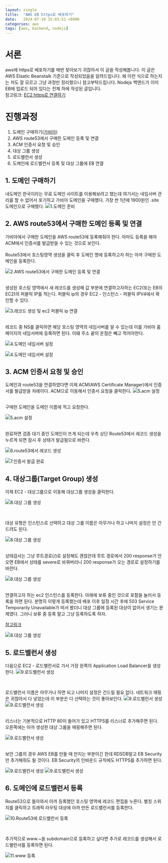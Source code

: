 ```yaml
---
layout: single
title:  "AWS EB https로 배포하기"
date:   2024-07-10 15:03:52 +0900
categories: aws
tags: [aws, backend, nodejs]
---
```

# 서론
aws에 https로 배포하기를 매번 찾아보기 귀찮아서 이 글을 작성해봅니다. 이 글은 AWS Elsatic Beanstalk 기준으로 작성되었음을 알려드립니다. 왜 이런 식으로 하는지는 저도 잘 모르고 그냥 과정만 정리했으니 참고부탁드립니다. Nodejs 백엔드가 이미 EB에 업로드 되어 있다는 전제 하에 작성된 글입니다.
<br> 참고링크: [EC2 https로 연결하기](https://velog.io/@server30sopt/EC2-HTTPS%EB%A1%9C-%EC%97%B0%EA%B2%B0%ED%95%98%EA%B8%B0)

# 진행과정
1. 도메인 구매하기([가비아](https://www.gabia.com/))
2. AWS route53에서 구매한 도메인 등록 및 연결
3. ACM 인증서 요청 및 승인
4. 대상 그룹 생성
5. 로드밸런서 생성
6. 도메인에 로드밸런서 등록 및 대상 그룹에 EB 연결
   
## 1. 도메인 구매하기
내도메인 한국이라는 무료 도메인 사이트를 이용해보려고 했는데 여기서는 네임서버 관리를 할 수 없어서 포기하고 가비아 도메인을 구매했다. 가장 싼 1년에 1900원인 .site 도메인으로 구매했다.
![1.도메인 준비](../assets/2024-07-10-1/1.png)

## 2. AWS route53에서 구매한 도메인 등록 및 연결
가비아에서 구매한 도메인을 AWS route53에 등록해줘야 한다. 아마도 등록을 해야 ACM에서 인증서를 발급받을 수 있는 것으로 보인다.
<br><br>
Route53에서 호스팅영역 생성을 클릭 후 도메인 명에 등록하고자 하는 아까 구매한 도메인을 등록한다.

![2.AWS route53에서 구매한 도메인 등록 및 연결](../assets/2024-07-10-1/2.png)

<br>
생성된 호스팅 영역에서 새 레코드를 생성해 값 부분에 연결하고자하는 EC2(또는 EB의 EC2)의 퍼블릭 IP를 적는다. 퍼블릭 ip의 경우 EC2 - 인스턴스 - 퍼블릭 IPV4에서 확인할 수 있다.

![3.레코드 생성 및 ec2 퍼블릭 ip 연결](../assets/2024-07-10-1/3.png)

<br>
레코드 중 NS를 클릭하면 해당 호스팅 영역의 네임서버를 알 수 있는데 이를 가비아 홈페이지의 네임서버에 등록하면 된다. 이떄 주소 끝의 온점은 빼고 적어야한다.

![4.도메인 네임서버 설정](../assets/2024-07-10-1/4_1.png)

![4.도메인 네임서버 설정](../assets/2024-07-10-1/4_2.png)


## 3. ACM 인증서 요청 및 승인
도메인과 route53을 연결하였다면 이제 ACM(AWS Certificate Manager)에서 인증서를 발급받을 차례이다. ACM으로 이동해서 인증서 요청을 클릭한다.
![5.acm 설정](../assets/2024-07-10-1/5_1.png)

<br>
구매한 도메인을 도메인 이름에 적고 요청한다.

![5.acm 설정](../assets/2024-07-10-1/5_2.png)

<br>
완료하면 검증 대기 중인 도메인이 뜨게 되는데 우측 상단 Route53에서 레코드 생성을 누르게 되면 잠시 후 상태가 발급됨으로 바뀐다.

![6.route53에서 레코드 생성](../assets/2024-07-10-1/6.png)

![7.인증서 발급 완료](../assets/2024-07-10-1/7.png)

## 4. 대상그룹(Target Group) 생성
이제 EC2 - 대상그룹으로 이동해 대상그룹 생성을 클릭한다.

![8.대상 그룹 생성](../assets/2024-07-10-1/8_1.png)

<br>

대상 유형은 인스턴스로 선택하고 대상 그룹 이름은 아무거나 하고 나머지 설정은 안 건드려도 된다.

![8.대상 그룹 생성](../assets/2024-07-10-1/8_2.png)

<br>
상태검사는 그냥 루트경로(/)로 설정해도 괜찮은데 루트 경로에서 200 response가 안오면 EB에서 상태를 severe로 바꿔버리니 200 response가 오는 경로로 설정하기를 바란다.

![8.대상 그룹 생성](../assets/2024-07-10-1/8_3.png)

<br>
연결하고자 하는 ec2 인스턴스를 등록한다. 아래에 보류 중인 것으로 포함을 눌러서 등록을 하면 된다. 분명히 이렇게 등록했는데 배포 이후 일정 시간 후에 503 Service Temporarily Unavailable가 떠서 봤더니 대상 그룹에 등록된 대상이 없어서 생기는 문제였다. 그러니 보류 중 등록 말고 그냥 등록하도록 하자.

[참고링크](https://samtao.tistory.com/56)

![8.대상 그룹 생성](../assets/2024-07-10-1/8_4.png)

## 5. 로드밸런서 생성
다음으로 EC2 - 로드밸런서로 가서 가장 왼쪽의 Application Load Balancer을 생성한다.
![9.로드밸런서 생성](../assets/2024-07-10-1/9_1.png)

<br>

로드밸런서 이름은 아무거나 하면 되고 나머지 설정은 건드릴 필요 없다. 네트워크 매핑은 귀찮아서 다 넣었는데 이 부분은 다 선택하는 것이 좋아보인다.
![9.로드밸런서 생성](../assets/2024-07-10-1/9_2.png)
![9.로드밸런서 생성](../assets/2024-07-10-1/9_3.png)

<br>
리스너는 기본적으로 HTTP 80이 들어가 있고 HTTPS를 리스너로 추가해주면 된다. 오른쪽에는 아까 생성한 대상 그룹을 매핑해주면 된다.

![9.로드밸런서 생성](../assets/2024-07-10-1/9_4.png)

<br>
보안 그룹의 경우 AWS EB를 만들 때 만지는 부분이긴 한데 RDSDB말고 EB Security만 추가해줘도 될 것이다. EB Security의 인바운드 규칙에도 HTTPS를 추가하면 된다.

![9.로드밸런서 생성](../assets/2024-07-10-1/9_5.png)
![9.로드밸런서 생성](../assets/2024-07-10-1/9_6.png)

## 6. 도메인에 로드밸런서 등록
Route53으로 돌아와서 아까 등록했던 호스팅 영역에 레코드 편집을 누른다. 별칭 스위치를 클릭하고 트래픽 라우팅 대상에 아까 만든 로드밸런서를 등록한다. 

![10.Route53에 로드밸런서 등록](../assets/2024-07-10-1/10_2.png)

<br>

추가적으로 www.~을 subdomain으로 등록하고 싶다면 추가로 레코드를 생성해서 로드밸런서를 등록하면 된다.

![11.www 등록](../assets/2024-07-10-1/11.png)







